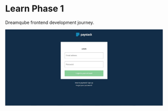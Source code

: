 # Learn Phase 1
Dreamqube frontend development journey.

![Screenshot of cloned page](./img/capture.jpg)
